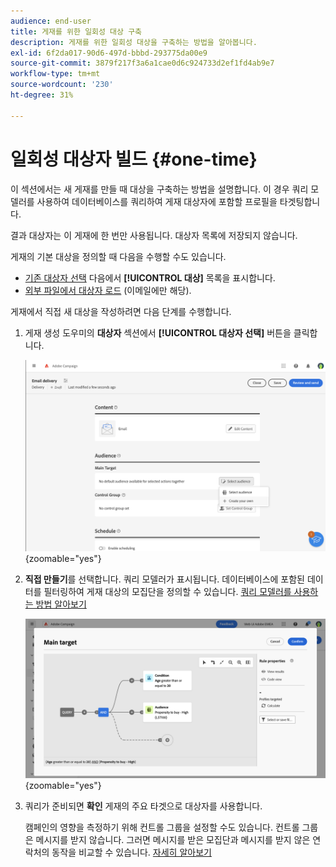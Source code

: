 ```yaml
---
audience: end-user
title: 게재를 위한 일회성 대상 구축
description: 게재를 위한 일회성 대상을 구축하는 방법을 알아봅니다.
exl-id: 6f2da017-90d6-497d-bbbd-293775da00e9
source-git-commit: 3879f217f3a6a1cae0d6c924733d2ef1fd4ab9e7
workflow-type: tm+mt
source-wordcount: '230'
ht-degree: 31%

---
```


# 일회성 대상자 빌드 {#one-time}

이 섹션에서는 새 게재를 만들 때 대상을 구축하는 방법을 설명합니다. 이 경우 쿼리 모델러를 사용하여 데이터베이스를 쿼리하여 게재 대상자에 포함할 프로필을 타겟팅합니다.

결과 대상자는 이 게재에 한 번만 사용됩니다. 대상자 목록에 저장되지 않습니다.

게재의 기본 대상을 정의할 때 다음을 수행할 수도 있습니다.

* [기존 대상자 선택](add-audience.md) 다음에서 **[!UICONTROL 대상]** 목록을 표시합니다.
* [외부 파일에서 대상자 로드](file-audience.md) (이메일에만 해당).

게재에서 직접 새 대상을 작성하려면 다음 단계를 수행합니다.

1. 게재 생성 도우미의 **대상자** 섹션에서 **[!UICONTROL 대상자 선택]** 버튼을 클릭합니다.

   ![](assets/segment-builder0.png){zoomable=&quot;yes&quot;}

1. **직접 만들기**&#x200B;를 선택합니다. 쿼리 모델러가 표시됩니다. 데이터베이스에 포함된 데이터를 필터링하여 게재 대상의 모집단을 정의할 수 있습니다. [쿼리 모델러를 사용하는 방법 알아보기](../query/query-modeler-overview.md)

   ![](assets/query-modeler.png){zoomable=&quot;yes&quot;}

1. 쿼리가 준비되면 **확인** 게재의 주요 타겟으로 대상자를 사용합니다.

   캠페인의 영향을 측정하기 위해 컨트롤 그룹을 설정할 수도 있습니다. 컨트롤 그룹은 메시지를 받지 않습니다. 그러면 메시지를 받은 모집단과 메시지를 받지 않은 연락처의 동작을 비교할 수 있습니다. [자세히 알아보기](control-group.md)
